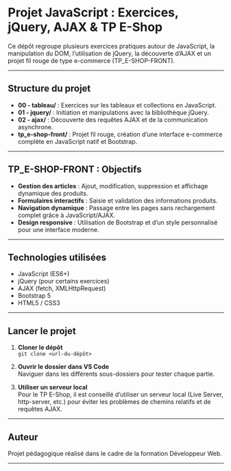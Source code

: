 # Projet JavaScript : Exercices, jQuery, AJAX & TP E-Shop

Ce dépôt regroupe plusieurs exercices pratiques autour de JavaScript, la manipulation du DOM, l’utilisation de jQuery, la découverte d’AJAX et un projet fil rouge de type e-commerce (TP_E-SHOP-FRONT).

---

## Structure du projet

- **00 - tableau/** : Exercices sur les tableaux et collections en JavaScript.
- **01 - jquery/** : Initiation et manipulations avec la bibliothèque jQuery.
- **02 - ajax/** : Découverte des requêtes AJAX et de la communication asynchrone.
- **tp_e-shop-front/** : Projet fil rouge, création d’une interface e-commerce complète en JavaScript natif et Bootstrap.

---

## TP_E-SHOP-FRONT : Objectifs

- **Gestion des articles** : Ajout, modification, suppression et affichage dynamique des produits.
- **Formulaires interactifs** : Saisie et validation des informations produits.
- **Navigation dynamique** : Passage entre les pages sans rechargement complet grâce à JavaScript/AJAX.
- **Design responsive** : Utilisation de Bootstrap et d’un style personnalisé pour une interface moderne.

---

## Technologies utilisées

- JavaScript (ES6+)
- jQuery (pour certains exercices)
- AJAX (fetch, XMLHttpRequest)
- Bootstrap 5
- HTML5 / CSS3

---

## Lancer le projet

1. **Cloner le dépôt**  
   `git clone <url-du-dépôt>`

2. **Ouvrir le dossier dans VS Code**  
   Naviguer dans les différents sous-dossiers pour tester chaque partie.

3. **Utiliser un serveur local**  
   Pour le TP E-Shop, il est conseillé d’utiliser un serveur local (Live Server, http-server, etc.) pour éviter les problèmes de chemins relatifs et de requêtes AJAX.

---

## Auteur

Projet pédagogique réalisé dans le cadre de la formation Développeur Web.

---